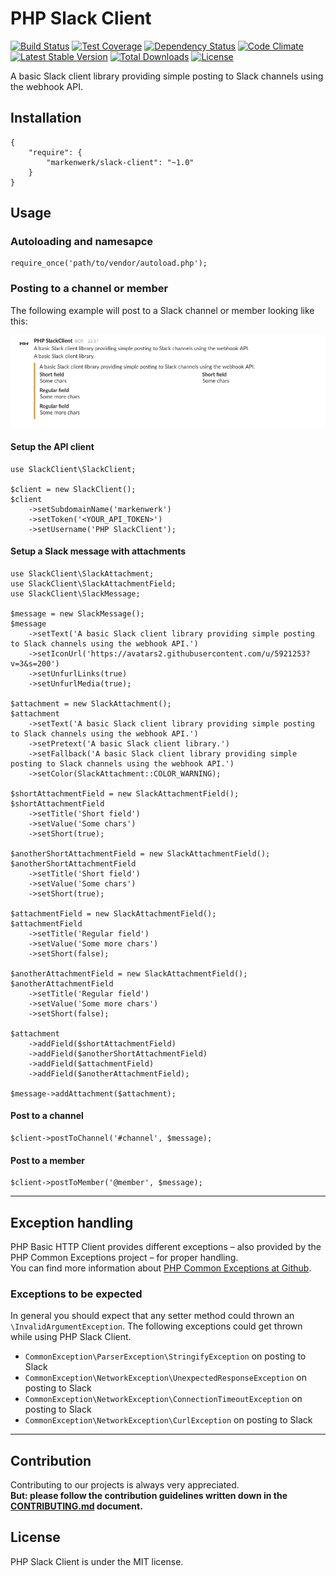 # PHP Slack Client

[![Build Status](https://travis-ci.org/markenwerk/php-slack-client.svg?branch=master)](https://travis-ci.org/markenwerk/php-slack-client)
[![Test Coverage](https://codeclimate.com/github/markenwerk/php-slack-client/badges/coverage.svg)](https://codeclimate.com/github/markenwerk/php-slack-client/coverage)
[![Dependency Status](https://www.versioneye.com/user/projects/5728e2a8a0ca35005083fb90/badge.svg)](https://www.versioneye.com/user/projects/5728e2a8a0ca35005083fb90)
[![Code Climate](https://codeclimate.com/github/markenwerk/php-slack-client/badges/gpa.svg)](https://codeclimate.com/github/markenwerk/php-slack-client)
[![Latest Stable Version](https://poser.pugx.org/markenwerk/slack-client/v/stable)](https://packagist.org/packages/markenwerk/slack-client)
[![Total Downloads](https://poser.pugx.org/markenwerk/slack-client/downloads)](https://packagist.org/packages/markenwerk/slack-client)
[![License](https://poser.pugx.org/markenwerk/slack-client/license)](https://packagist.org/packages/markenwerk/slack-client)

A basic Slack client library providing simple posting to Slack channels using the webhook API.

## Installation

```{json}
{
   	"require": {
        "markenwerk/slack-client": "~1.0"
    }
}
```

## Usage

### Autoloading and namesapce

```{php}  
require_once('path/to/vendor/autoload.php');
```

### Posting to a channel or member

The following example will post to a Slack channel or member looking like this: 

![Slack Example Post](example-post.png "Slack Example Post")

#### Setup the API client

```{php}
use SlackClient\SlackClient;

$client = new SlackClient();
$client
	->setSubdomainName('markenwerk')
	->setToken('<YOUR_API_TOKEN>')
	->setUsername('PHP SlackClient');
```

#### Setup a Slack message with attachments

```{php}
use SlackClient\SlackAttachment;
use SlackClient\SlackAttachmentField;
use SlackClient\SlackMessage;

$message = new SlackMessage();
$message
	->setText('A basic Slack client library providing simple posting to Slack channels using the webhook API.')
	->setIconUrl('https://avatars2.githubusercontent.com/u/5921253?v=3&s=200')
	->setUnfurlLinks(true)
	->setUnfurlMedia(true);

$attachment = new SlackAttachment();
$attachment
	->setText('A basic Slack client library providing simple posting to Slack channels using the webhook API.')
	->setPretext('A basic Slack client library.')
	->setFallback('A basic Slack client library providing simple posting to Slack channels using the webhook API.')
	->setColor(SlackAttachment::COLOR_WARNING);

$shortAttachmentField = new SlackAttachmentField();
$shortAttachmentField
	->setTitle('Short field')
	->setValue('Some chars')
	->setShort(true);

$anotherShortAttachmentField = new SlackAttachmentField();
$anotherShortAttachmentField
	->setTitle('Short field')
	->setValue('Some chars')
	->setShort(true);

$attachmentField = new SlackAttachmentField();
$attachmentField
	->setTitle('Regular field')
	->setValue('Some more chars')
	->setShort(false);

$anotherAttachmentField = new SlackAttachmentField();
$anotherAttachmentField
	->setTitle('Regular field')
	->setValue('Some more chars')
	->setShort(false);

$attachment
	->addField($shortAttachmentField)
	->addField($anotherShortAttachmentField)
	->addField($attachmentField)
	->addField($anotherAttachmentField);

$message->addAttachment($attachment);
```

#### Post to a channel

```{php}
$client->postToChannel('#channel', $message);
```

#### Post to a member

```{php}
$client->postToMember('@member', $message);
```

---

## Exception handling

PHP Basic HTTP Client provides different exceptions – also provided by the PHP Common Exceptions project – for proper handling.  
You can find more information about [PHP Common Exceptions at Github](https://github.com/markenwerk/php-common-exceptions).

### Exceptions to be expected

In general you should expect that any setter method could thrown an `\InvalidArgumentException`. The following exceptions could get thrown while using PHP Slack Client.

- `CommonException\ParserException\StringifyException` on posting to Slack
- `CommonException\NetworkException\UnexpectedResponseException` on posting to Slack
- `CommonException\NetworkException\ConnectionTimeoutException` on posting to Slack
- `CommonException\NetworkException\CurlException` on posting to Slack

---

## Contribution

Contributing to our projects is always very appreciated.  
**But: please follow the contribution guidelines written down in the [CONTRIBUTING.md](https://github.com/markenwerk/php-slack-client/blob/master/CONTRIBUTING.md) document.**

## License

PHP Slack Client is under the MIT license.
